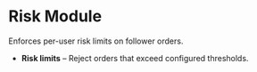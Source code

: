 # Risk Module

Enforces per-user risk limits on follower orders.

* **Risk limits** – Reject orders that exceed configured thresholds.
